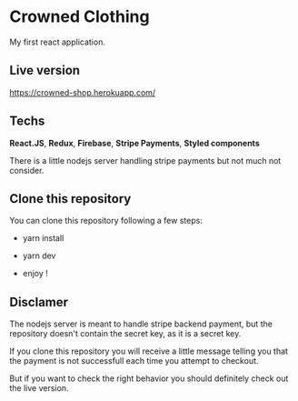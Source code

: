 # Crowned Clothing

My first react application.

## Live version

https://crowned-shop.herokuapp.com/

## Techs

**React.JS**, **Redux**, **Firebase**, **Stripe Payments**, **Styled components**

There is a little nodejs server handling stripe payments but not much not consider.

## Clone this repository

You can clone this repository following a few steps:

- yarn install

- yarn dev

- enjoy !

## Disclamer

The nodejs server is meant to handle stripe backend payment, but the repository doesn't contain the secret key, as it is a secret key.

If you clone this repository you will receive a little message telling you that the payment is not successfull each time you attempt to checkout.

But if you want to check the right behavior you should definitely check out the live version.
